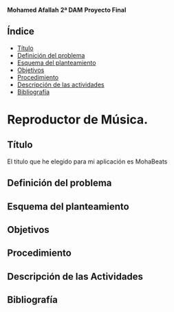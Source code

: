 **Mohamed Afallah**
**2ª DAM**
**Proyecto Final**


## Índice

- [Título](#título)
- [Definición del problema](#definición-del-problema)
- [Esquema del planteamiento](#esquema-del-planteamiento)
- [Objetivos](#objetivos)
- [Procedimiento](#procedimiento)
- [Descripción de las actividades](#descripción-de-las-actividades)
- [Bibliografía](#bibliografía)


# Reproductor de Música.


## Título

El titulo que he elegido para mi aplicación es MohaBeats

## Definición del problema  

## Esquema del planteamiento  

## Objetivos

## Procedimiento 

## Descripción de las Actividades  

## Bibliografía  

